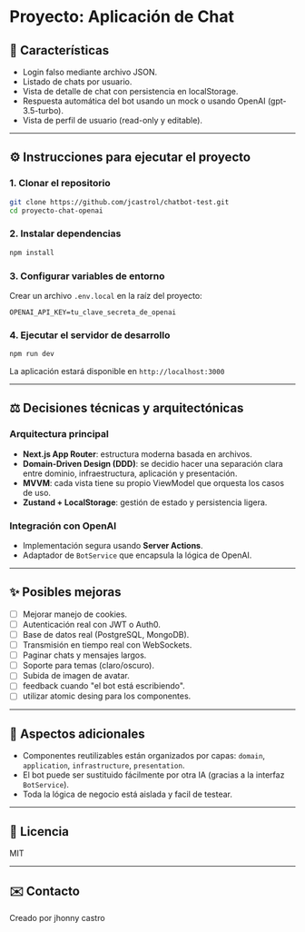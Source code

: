# Proyecto: Aplicación de Chat


## 📅 Características
- Login falso mediante archivo JSON.
- Listado de chats por usuario.
- Vista de detalle de chat con persistencia en localStorage.
- Respuesta automática del bot usando un mock o usando OpenAI (gpt-3.5-turbo).
- Vista de perfil de usuario (read-only y editable).


---

## ⚙️ Instrucciones para ejecutar el proyecto

### 1. Clonar el repositorio
```bash
git clone https://github.com/jcastrol/chatbot-test.git
cd proyecto-chat-openai
```

### 2. Instalar dependencias
```bash
npm install
```

### 3. Configurar variables de entorno
Crear un archivo `.env.local` en la raíz del proyecto:

```env
OPENAI_API_KEY=tu_clave_secreta_de_openai
```

### 4. Ejecutar el servidor de desarrollo
```bash
npm run dev
```

La aplicación estará disponible en `http://localhost:3000`

---

## ⚖️ Decisiones técnicas y arquitectónicas

### Arquitectura principal
- **Next.js App Router**: estructura moderna basada en archivos.
- **Domain-Driven Design (DDD)**: se decidio hacer una separación clara entre dominio, infraestructura, aplicación y presentación.
- **MVVM**: cada vista tiene su propio ViewModel que orquesta los casos de uso.
- **Zustand + LocalStorage**: gestión de estado y persistencia ligera.

### Integración con OpenAI
- Implementación segura usando **Server Actions**.
- Adaptador de `BotService` que encapsula la lógica de OpenAI.

---

## ✨ Posibles mejoras
- [ ] Mejorar manejo de cookies.
- [ ] Autenticación real con JWT o Auth0.
- [ ] Base de datos real (PostgreSQL, MongoDB).
- [ ] Transmisión en tiempo real con WebSockets.
- [ ] Paginar chats y mensajes largos.
- [ ] Soporte para temas (claro/oscuro).
- [ ] Subida de imagen de avatar.
- [ ] feedback cuando "el bot está escribiendo".
- [ ] utilizar atomic desing para los componentes.

---

## 🚀 Aspectos adicionales
- Componentes reutilizables están organizados por capas: `domain`, `application`, `infrastructure`, `presentation`.
- El bot puede ser sustituido fácilmente por otra IA (gracias a la interfaz `BotService`).
- Toda la lógica de negocio está aislada y facil de testear.

---

## 📗 Licencia
MIT

---

## ✉️ Contacto
Creado por jhonny castro 


